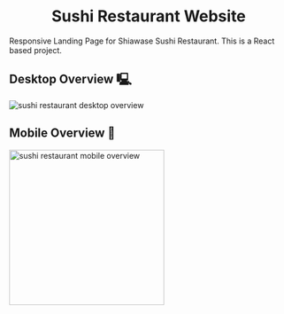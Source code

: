 <h1 align='center'>Sushi Restaurant Website</h1>
Responsive Landing Page for Shiawase Sushi Restaurant. This is a React based project.

## Desktop Overview 🖳

<img src="src/assets/desktop-version-sushi-restaurant.gif" alt="sushi restaurant desktop overview">

## Mobile Overview 📱

<img width="280px" src="src/assets/sushi-mobile-version.gif" alt="sushi restaurant mobile overview">

